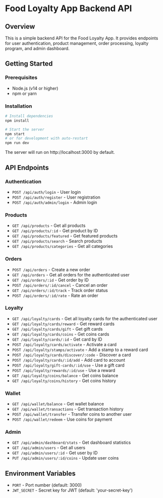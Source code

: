 # Food Loyalty App Backend API

## Overview

This is a simple backend API for the Food Loyalty App. It provides endpoints for user authentication, product management, order processing, loyalty program, and admin dashboard.

## Getting Started

### Prerequisites

- Node.js (v14 or higher)
- npm or yarn

### Installation

```bash
# Install dependencies
npm install

# Start the server
npm start
# or for development with auto-restart
npm run dev
```

The server will run on http://localhost:3000 by default.

## API Endpoints

### Authentication

- `POST /api/auth/login` - User login
- `POST /api/auth/register` - User registration
- `POST /api/auth/admin/login` - Admin login

### Products

- `GET /api/products` - Get all products
- `GET /api/products/:id` - Get product by ID
- `GET /api/products/featured` - Get featured products
- `GET /api/products/search` - Search products
- `GET /api/products/categories` - Get all categories

### Orders

- `POST /api/orders` - Create a new order
- `GET /api/orders` - Get all orders for the authenticated user
- `GET /api/orders/:id` - Get order by ID
- `POST /api/orders/:id/cancel` - Cancel an order
- `GET /api/orders/:id/track` - Track order status
- `POST /api/orders/:id/rate` - Rate an order

### Loyalty

- `GET /api/loyalty/cards` - Get all loyalty cards for the authenticated user
- `GET /api/loyalty/cards/reward` - Get reward cards
- `GET /api/loyalty/cards/gift` - Get gift cards
- `GET /api/loyalty/cards/coins` - Get coins cards
- `GET /api/loyalty/cards/:id` - Get card by ID
- `POST /api/loyalty/cards/activate` - Activate a card
- `POST /api/loyalty/stamps/activate` - Add a stamp to a reward card
- `POST /api/loyalty/cards/discover/:code` - Discover a card
- `POST /api/loyalty/cards/:id/add` - Add card to account
- `POST /api/loyalty/gift-cards/:id/use` - Use a gift card
- `POST /api/loyalty/rewards/:id/use` - Use a reward
- `GET /api/loyalty/coins/balance` - Get coins balance
- `GET /api/loyalty/coins/history` - Get coins history

### Wallet

- `GET /api/wallet/balance` - Get wallet balance
- `GET /api/wallet/transactions` - Get transaction history
- `POST /api/wallet/transfer` - Transfer coins to another user
- `POST /api/wallet/redeem` - Use coins for payment

### Admin

- `GET /api/admin/dashboard/stats` - Get dashboard statistics
- `GET /api/admin/users` - Get all users
- `GET /api/admin/users/:id` - Get user by ID
- `PUT /api/admin/users/:id/coins` - Update user coins

## Environment Variables

- `PORT` - Port number (default: 3000)
- `JWT_SECRET` - Secret key for JWT (default: 'your-secret-key')
